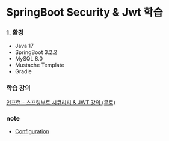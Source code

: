 # SpringBoot Security & Jwt 학습


### 1. 환경
- Java 17
- SpringBoot 3.2.2
- MySQL 8.0
- Mustache Template
- Gradle

### 학습 강의
[인프런 - 스프링부트 시큐리티 & JWT 강의 (무료)](https://www.inflearn.com/course/%EC%8A%A4%ED%94%84%EB%A7%81%EB%B6%80%ED%8A%B8-%EC%8B%9C%ED%81%90%EB%A6%AC%ED%8B%B0)

### note
- [Configuration](src%2Fmain%2Fjava%2Fcom%2Fcos%2Fsecurity1%2Fconfig%2FREADME.md)
